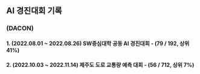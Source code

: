 AI 경진대회 기록
---
### (DACON)
#### 1. (2022.08.01 ~ 2022.08.26) SW중심대학 공동 AI 경진대회 - (79 / 192, 상위 41%) 
#### 2. (2022.10.03 ~ 2022.11.14) 제주도 도로 교통량 예측 대회  - (56 / 712, 상위 7%)
